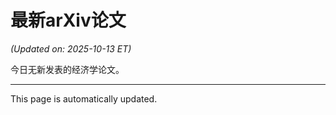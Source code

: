 # 最新arXiv论文

<!-- ARXIV_PAPERS_START -->
*(Updated on: 2025-10-13 ET)*

今日无新发表的经济学论文。
<!-- ARXIV_PAPERS_END -->

---
This page is automatically updated.
